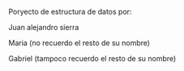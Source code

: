 Poryecto de estructura de datos por:

Juan alejandro sierra

Maria (no recuerdo el resto de su nombre)

Gabriel (tampoco recuerdo el resto de su nombre)

